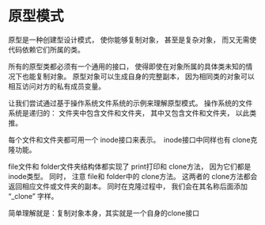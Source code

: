 # 原型模式

原型是一种创建型设计模式， 使你能够复制对象， 甚至是复杂对象， 而又无需使代码依赖它们所属的类。

所有的原型类都必须有一个通用的接口， 使得即使在对象所属的具体类未知的情况下也能复制对象。 原型对象可以生成自身的完整副本， 因为相同类的对象可以相互访问对方的私有成员变量。

让我们尝试通过基于操作系统文件系统的示例来理解原型模式。 操作系统的文件系统是递归的： 文件夹中包含文件和文件夹， 其中又包含文件和文件夹， 以此类推。

每个文件和文件夹都可用一个 inode接口来表示。 ​ inode接口中同样也有 clone克隆功能。

file文件和 folder文件夹结构体都实现了 print打印和 clone方法， 因为它们都是 inode类型。 同时， 注意 file和 folder中的 clone方法。 这两者的 clone方法都会返回相应文件或文件夹的副本。 同时在克隆过程中， 我们会在其名称后面添加 “_clone” 字样。

简单理解就是：复制对象本身，其实就是一个自身的clone接口